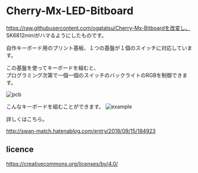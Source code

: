 # Cherry-Mx-LED-Bitboard

https://raw.githubusercontent.com/ogatatsu/Cherry-Mx-Bitboardを改変し、  
SK6812miniがハマるようにしたものです。

自作キーボード用のプリント基板、１つの基盤が１個のスイッチに対応しています。

この基盤を使ってキーボードを組むと、  
プログラミング次第で一個一個のスイッチのバックライトのRGBを制御できます。

![pcb](https://pbs.twimg.com/media/DlrkQWtU8AEUHsK.jpg)


こんなキーボードを組むことができます。
![example](https://cdn-ak.f.st-hatena.com/images/fotolife/s/swan_match/20180915/20180915184339.jpg)

詳しくはこちら。

http://swan-match.hatenablog.com/entry/2018/09/15/184923

## licence

https://creativecommons.org/licenses/by/4.0/
